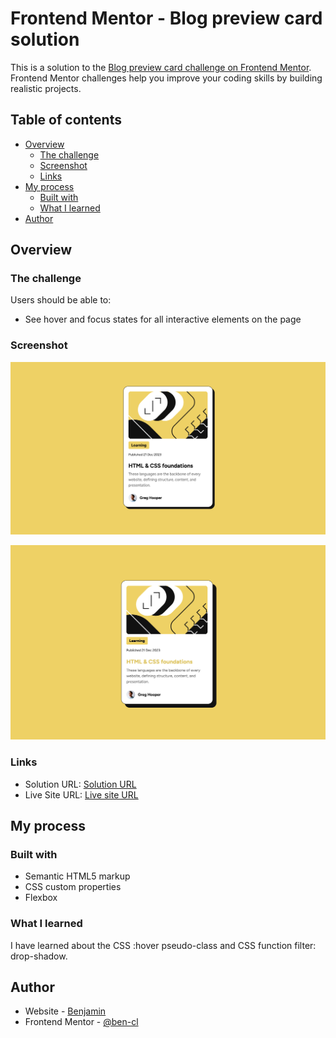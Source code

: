 # Frontend Mentor - Blog preview card solution

This is a solution to the [Blog preview card challenge on Frontend Mentor](https://www.frontendmentor.io/challenges/blog-preview-card-ckPaj01IcS). Frontend Mentor challenges help you improve your coding skills by building realistic projects.

## Table of contents

- [Overview](#overview)
  - [The challenge](#the-challenge)
  - [Screenshot](#screenshot)
  - [Links](#links)
- [My process](#my-process)
  - [Built with](#built-with)
  - [What I learned](#what-i-learned)
- [Author](#author)

## Overview

### The challenge

Users should be able to:

- See hover and focus states for all interactive elements on the page

### Screenshot

![](./assets/images/image-solution-blog-preview-card.png)

![](./assets/images/image-solution-blog-preview-card-hover.png)

### Links

- Solution URL: [Solution URL](https://github.com/ben-cl/frontendmentor-blog-preview-card.git)
- Live Site URL: [Live site URL](https://ben-cl.github.io/frontendmentor-blog-preview-card/)

## My process

### Built with

- Semantic HTML5 markup
- CSS custom properties
- Flexbox

### What I learned

I have learned about the CSS :hover pseudo-class and CSS function filter: drop-shadow.

## Author

- Website - [Benjamin](https://benjamincl.com/)
- Frontend Mentor - [@ben-cl](https://www.frontendmentor.io/profile/ben-cl)
